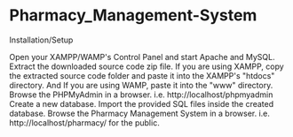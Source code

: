 # Pharmacy_Management-System
Installation/Setup

Open your XAMPP/WAMP's Control Panel and start Apache and MySQL.
Extract the downloaded source code zip file.
If you are using XAMPP, copy the extracted source code folder and paste it into the XAMPP's "htdocs" directory. And If you are using WAMP, paste it into the "www" directory.
Browse the PHPMyAdmin in a browser. i.e. http://localhost/phpmyadmin
Create a new database.
Import the provided SQL files inside the created database.
Browse the Pharmacy Management System in a browser. i.e. http://localhost/pharmacy/ for the public.
